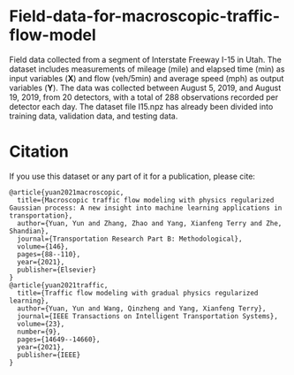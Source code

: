 # Field-data-for-macroscopic-traffic-flow-model
Field data collected from a segment of Interstate Freeway I-15 in Utah. The dataset includes measurements of mileage (mile) and elapsed time (min) as input variables ($\mathbf{X}$) and flow (veh/5min) and average speed (mph) as output variables ($\mathbf{Y}$). The data was collected between August 5, 2019, and August 19, 2019, from 20 detectors, with a total of 288 observations recorded per detector each day. The dataset file I15.npz has already been divided into training data, validation data, and testing data.
# Citation
If you use this dataset or any part of it for a publication, please cite:
```
@article{yuan2021macroscopic,
  title={Macroscopic traffic flow modeling with physics regularized Gaussian process: A new insight into machine learning applications in transportation},
  author={Yuan, Yun and Zhang, Zhao and Yang, Xianfeng Terry and Zhe, Shandian},
  journal={Transportation Research Part B: Methodological},
  volume={146},
  pages={88--110},
  year={2021},
  publisher={Elsevier}
}
@article{yuan2021traffic,
  title={Traffic flow modeling with gradual physics regularized learning},
  author={Yuan, Yun and Wang, Qinzheng and Yang, Xianfeng Terry},
  journal={IEEE Transactions on Intelligent Transportation Systems},
  volume={23},
  number={9},
  pages={14649--14660},
  year={2021},
  publisher={IEEE}
}
```
